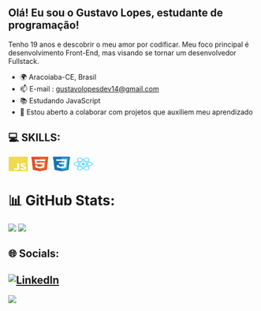 ## Olá! Eu sou o Gustavo Lopes, estudante de programação!
Tenho 19 anos e descobrir o meu amor por codificar. Meu foco principal é desenvolvimento Front-End, mas visando se tornar um desenvolvedor Fullstack.

* 🌍 Aracoiaba-CE, Brasil
* 📫 E-mail : [gustavolopesdev14@gmail.com](mailto:gustavolopesdev14@gmail.com)
* 📚 Estudando JavaScript
* 🤝 Estou aberto a colaborar com projetos que auxiliem meu aprendizado

## 💻 SKILLS:
<div style="display: inline_block">
  <img align="center" alt="gugu-Js" height="30" width="40" src="https://raw.githubusercontent.com/devicons/devicon/master/icons/javascript/javascript-plain.svg">
  <img align="center" alt="gugu-HTML" height="30" width="40" src="https://raw.githubusercontent.com/devicons/devicon/master/icons/html5/html5-original.svg">
  <img align="center" alt="gugu-CSS" height="30" width="40" src="https://raw.githubusercontent.com/devicons/devicon/master/icons/css3/css3-original.svg">
  <img align="center" alt="gugu-React" height="30" width="40" src="https://raw.githubusercontent.com/devicons/devicon/master/icons/react/react-original.svg">
</div>

# 📊 GitHub Stats:
![](https://github-readme-streak-stats.herokuapp.com/?user=GustavoLopesDev&theme=monokai&hide_border=false)
![](https://github-readme-stats.vercel.app/api/top-langs/?username=GustavoLopesDev&theme=monokai&hide_border=false&include_all_commits=false&count_private=true&layout=compact)

## 🌐 Socials:
[![LinkedIn](https://img.shields.io/badge/LinkedIn-%230077B5.svg?logo=linkedin&logoColor=white)](https://www.linkedin.com/in/gustavolopesdev/) 
---
[![](https://visitcount.itsvg.in/api?id=GustavoLopesDev&icon=0&color=0)](https://visitcount.itsvg.in)
<!-- Proudly created with GPRM ( https://gprm.itsvg.in ) -->
